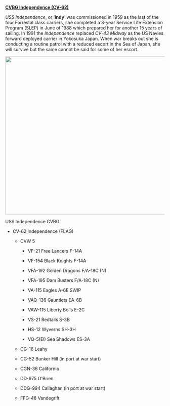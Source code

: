 **[CVBG Independence
(CV-62)](https://en.wikipedia.org/wiki/USS_Independence_(CV-62))**

*USS Independence*, or ‘**Indy**’ was commissioned in 1959 as the last
of the four Forrestal class carriers, she completed a 3-year Service
Life Extension Program (SLEP) in June of 1988 which prepared her for
another 15 years of sailing. In 1991 the *Independence* replaced *CV-43
Midway* as the US Navies forward deployed carrier in Yokosuka Japan.
When war breaks out she is conducting a routine patrol with a reduced
escort in the Sea of Japan, she will survive but the same cannot be said
for some of her escort.

<img src="/assets\images\nato\us\navy\carriers\independence\media\image1.png" style="width:6.5in;height:5.2in" />

USS Independence CVBG

-   CV-62 Independence (FLAG)

    -   CVW 5

        -   VF-21 Free Lancers F-14A

        -   VF-154 Black Knights F-14A

        -   VFA-192 Golden Dragons F/A-18C (N)

        -   VFA-195 Dam Busters F/A-18C (N)

        -   VA-115 Eagles A-6E SWIP

        -   VAQ-136 Gauntlets EA-6B

        -   VAW-115 Liberty Bells E-2C

        -   VS-21 Redtails S-3B

        -   HS-12 Wyverns SH-3H

        -   VQ-5(El) Sea Shadows ES-3A

    -   CG-16 Leahy

    -   CG-52 Bunker Hill (in port at war start)

    -   CGN-36 California

    -   DD-975 O'Brien

    -   DDG-994 Callaghan (in port at war start)

    -   FFG-48 Vandegrift

